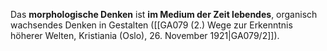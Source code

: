 
Das **morphologische Denken** ist **im Medium der Zeit lebendes**, organisch wachsendes Denken in Gestalten ([[GA079 (2.) Wege zur Erkenntnis höherer Welten, Kristiania (Oslo), 26. November 1921|GA079/2]]).
